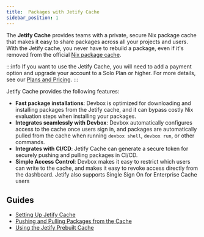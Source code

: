 ```yaml
---
title:  Packages with Jetify Cache
sidebar_position: 1
---
```


The **Jetify Cache** provides teams with a private, secure Nix package cache that makes it easy to share packages across all your projects and users. With the Jetify cache, you never have to rebuild a package, even if it's removed from the official [Nix package cache](https://cache.nixos.org). 

:::info
If you want to use the Jetify Cache, you will need to add a payment option and upgrade your account to a Solo Plan or higher. For more details, see our [Plans and Pricing](https://www.jetify.com/cloud/pricing).
:::

Jetify Cache provides the following features: 

* **Fast package installations**: Devbox is optimized for downloading and installing packages from the Jetify cache, and it can bypass costly Nix evaluation steps when installing your packages.
* **Integrates seamlessly with Devbox**: Devbox automatically configures access to the cache once users sign in, and packages are automatically pulled from the cache when running `devbox shell`, `devbox run`, or other commands. 
* **Integrates with CI/CD**: Jetify Cache can generate a secure token for securely pushing and pulling packages in CI/CD. 
* **Simple Access Control**: Devbox makes it easy to restrict which users can write to the cache, and makes it easy to revoke access directly from the dashboard. Jetify also supports Single Sign On for Enterprise Cache users

## Guides

- [Setting Up Jetify Cache](./authenticating.md)
- [Pushing and Pulling Packages from the Cache](./usage.md)
- [Using the Jetify Prebuilt Cache](./prebuilt_cache.md)
